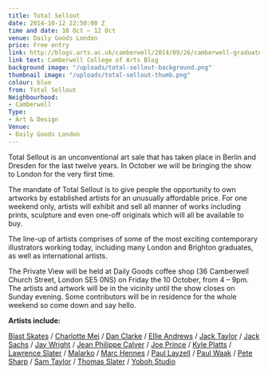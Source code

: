 ```yaml
---
title: Total Sellout
date: 2014-10-12 22:50:00 Z
time and date: 10 Oct – 12 Oct
venue: Daily Goods London
price: Free entry
link: http://blogs.arts.ac.uk/camberwell/2014/09/26/camberwell-graduates-feature-total-sellout/
link text: Camberwell College of Arts Blog
background image: "/uploads/total-sellout-background.png"
thumbnail image: "/uploads/total-sellout-thumb.png"
colour: blue
from: Total Sellout
Neighbourhood:
- Camberwell
Type:
- Art & Design
Venue:
- Daily Goods London
---
```


Total Sellout is an unconventional art sale that has taken place in Berlin and Dresden for the last twelve years. In October we will be bringing the show to London for the very first time.

The mandate of Total Sellout is to give people the opportunity to own artworks by established artists for an unusually affordable price. For one weekend only, artists will exhibit and sell all manner of works including prints, sculpture and even one-off originals which will all be available to buy.

The line-up of artists comprises of some of the most exciting contemporary illustrators working today, including many London and Brighton graduates, as well as international artists.

The Private View will be held at Daily Goods coffee shop (36 Camberwell Church Street, London SE5 0NS) on Friday the 10 October, from 4 – 9pm. The artists and artwork will be in the vicinity until the show closes on Sunday evening. Some contributors will be in residence for the whole weekend so come down and say hello.

**Artists include:**

[Blast Skates](http://www.blastskates.com/) / [Charlotte Mei](http://www.charlottemei.com/) / [Dan Clarke](http://www.daniel-clarke.com/) / [Ellie Andrews](http://ellie-andrews.tumblr.com/) / [Jack Taylor](http://www.jack-taylor.co.uk/) / [Jack Sachs](http://www.jacksachs.co.uk/) / [Jay Wright](http://www.jaywrightillustration.com/) / [Jean Philippe Calver](http://cargocollective.com/jpcillustration) / [Joe Prince](http://www.japrince.com/) / [Kyle Platts](http://kyleplatts.com/) / [Lawrence Slater](http://www.lawrenceslater.com/) / [Malarko](http://www.malarko.com/) / [Marc Hennes](http://www.marc-hennes.de/) / [Paul Layzell](http://www.paul-layzell.com/) / [Paul Waak](http://www.paulwaak.de/) / [Pete Sharp](https://twitter.com/petesharpart) / [Sam Taylor](http://samtaylorillustrator.com/) / [Thomas Slater](http://www.thomasslaterillustrator.com/) / [Yoboh Studio](http://yobohstudio.com/)
